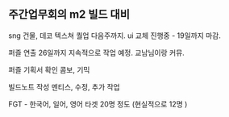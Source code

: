 
## 주간업무회의  m2 빌드 대비
sng 건물, 데코 텍스쳐 퀄업 다음주까지.
ui 교체 진행중 - 19일까지 마감.

퍼즐 연출 26일까지 지속적으로 작업 예정. 교남님이랑 커뮤.

퍼즐 기획서 확인 
콤보, 기믹


빌드노트 작성
 멘티스, 수정, 추가 작업 

FGT - 한국어, 일어, 영어 타겟  20명 정도 (현실적으로 12명 )
